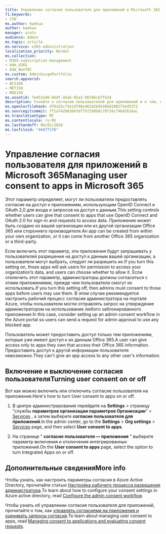 ```yaml
---
title: Управление согласия пользователя для приложений в Microsoft 365
f1.keywords:
- CSH
ms.author: kwekua
author: kwekua
manager: scotv
audience: Admin
ms.topic: article
ms.service: o365-administration
localization_priority: Normal
ms.collection:
- M365-subscription-management
- Adm_O365
- Adm_NonTOC
ms.custom: AdminSurgePortfolio
search.appverid:
- BCS160
- MET150
- MOE150
ms.assetid: 7e453a40-66df-44ab-92a1-96786cb7fb34
description: Узнайте о согласии пользователей для приложений и о том, как включить их, чтобы предоставить сторонним приложениям доступ к сведениям о пользователях Microsoft 365.
ms.openlocfilehash: df81d2cf3e1d796e462d2b9240b8288273ed5372
ms.sourcegitcommit: ff1af42b036bfdf75729db8c78f10cf4642616ac
ms.translationtype: MT
ms.contentlocale: ru-RU
ms.lasthandoff: 06/01/2020
ms.locfileid: "44477176"
---
```

# <a name="managing-user-consent-to-apps-in-microsoft-365"></a><span data-ttu-id="ee841-103">Управление согласия пользователя для приложений в Microsoft 365</span><span class="sxs-lookup"><span data-stu-id="ee841-103">Managing user consent to apps in Microsoft 365</span></span>

<span data-ttu-id="ee841-104">Этот параметр определяет, могут ли пользователи предоставлять согласие на доступ к приложениям, использующим OpenID Connect и OAuth 2,0 для входа и запросов на доступ к данным.</span><span class="sxs-lookup"><span data-stu-id="ee841-104">This setting controls whether users can give that consent to apps that use OpenID Connect and OAuth 2.0 for sign-in and requests to access data.</span></span> <span data-ttu-id="ee841-105">Приложение может быть создано из вашей организации или из другой организации Office 365 или стороннего производителя.</span><span class="sxs-lookup"><span data-stu-id="ee841-105">An app can be created from within your own organization, or it can come from another Office 365 organization or a third-party.</span></span>

<span data-ttu-id="ee841-106">Если включить этот параметр, эти приложения будут запрашивать у пользователей разрешение на доступ к данным вашей организации, а пользователи могут выбрать, следует ли разрешить их.</span><span class="sxs-lookup"><span data-stu-id="ee841-106">If you turn this setting on, those apps will ask users for permission to access your organization’s data, and users can choose whether to allow it.</span></span> <span data-ttu-id="ee841-107">Если отключить этот параметр, администраторы должны согласиться с этими приложениями, прежде чем пользователи смогут их использовать.</span><span class="sxs-lookup"><span data-stu-id="ee841-107">If you turn this setting off, then admins must consent to those apps before users may use them.</span></span> <span data-ttu-id="ee841-108">В этом случае рекомендуется настроить рабочий процесс согласия администратора на портале Azure, чтобы пользователи могли отправлять запрос на утверждение администратором на использование любого заблокированного приложения.</span><span class="sxs-lookup"><span data-stu-id="ee841-108">In this case, consider setting up an admin consent workflow in the Azure portal so users can send a request for admin approval to use any blocked app.</span></span>

<span data-ttu-id="ee841-109">Пользователь может предоставить доступ только тем приложениям, которые уже имеют доступ к их данным Office 365.</span><span class="sxs-lookup"><span data-stu-id="ee841-109">A user can give access only to apps they own that access their Office 365 information.</span></span> <span data-ttu-id="ee841-110">Предоставить доступ к другой информации пользователя невозможно.</span><span class="sxs-lookup"><span data-stu-id="ee841-110">They can't give an app access to any other user's information.</span></span>

## <a name="turning-user-consent-on-or-off"></a><span data-ttu-id="ee841-111">Включение и выключение согласия пользователя</span><span class="sxs-lookup"><span data-stu-id="ee841-111">Turning user consent on or off</span></span>
<span data-ttu-id="ee841-112"><a name="__toc379982114"> </a></span><span class="sxs-lookup"><span data-stu-id="ee841-112"><a name="__toc379982114"> </a></span></span>

<span data-ttu-id="ee841-113">Вот как можно включить или отключить согласие пользователя на приложения.</span><span class="sxs-lookup"><span data-stu-id="ee841-113">Here's how to turn User consent to apps on or off.</span></span>

1. <span data-ttu-id="ee841-114">В центре администрирования перейдите на **Settings** \> страницу "службы **параметров организации параметров Организации**"  >  [Services](https://go.microsoft.com/fwlink/p/?linkid=2053743) , а затем выберите **согласие пользователя для приложений**.</span><span class="sxs-lookup"><span data-stu-id="ee841-114">In the admin center, go to the **Settings** \> **Org settings** > [Services](https://go.microsoft.com/fwlink/p/?linkid=2053743) page, and then select **User consent to apps**.</span></span>

2. <span data-ttu-id="ee841-115">На странице " **согласие пользователя — приложения** " выберите параметр включения и отключения интегрированных приложений.</span><span class="sxs-lookup"><span data-stu-id="ee841-115">On the **User consent to apps** page, select the option to turn Integrated Apps on or off.</span></span>

## <a name="more-info"></a><span data-ttu-id="ee841-116">Дополнительные сведения</span><span class="sxs-lookup"><span data-stu-id="ee841-116">More info</span></span>
<span data-ttu-id="ee841-117"><a name="__toc379982114"> </a></span><span class="sxs-lookup"><span data-stu-id="ee841-117"><a name="__toc379982114"> </a></span></span>

<span data-ttu-id="ee841-118">Чтобы узнать, как настроить параметры согласия в Azure Active Directory, прочитайте статью [Настройка рабочего процесса разрешения администратора](https://docs.microsoft.com/azure/active-directory/manage-apps/configure-admin-consent-workflow).</span><span class="sxs-lookup"><span data-stu-id="ee841-118">To learn about how to configure your consent settings in Azure active directory, read [Configure the admin consent workflow](https://docs.microsoft.com/azure/active-directory/manage-apps/configure-admin-consent-workflow).</span></span>

<span data-ttu-id="ee841-119">Чтобы узнать об управлении согласия пользователя для приложений, прочитайте о том, как [управлять согласиеми на приложения и оценивать запросы согласия](https://docs.microsoft.com/azure/active-directory/manage-apps/manage-consent-requests).</span><span class="sxs-lookup"><span data-stu-id="ee841-119">To learn about managing user consent to apps, read [Managing consent to applications and evaluating consent requests](https://docs.microsoft.com/azure/active-directory/manage-apps/manage-consent-requests).</span></span>